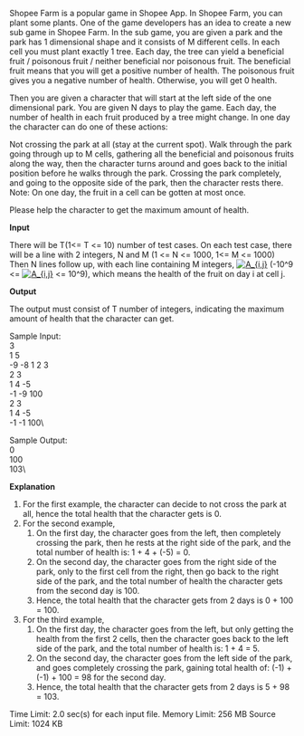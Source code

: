 Shopee Farm is a popular game in Shopee App. In Shopee Farm, you can plant some plants. One of the game developers has an idea to create a new sub game in Shopee Farm. In the sub game, you are given a park and the park has 1 dimensional shape and it consists of M different cells. In each cell you must plant exactly 1 tree. Each day, the tree can yield a beneficial fruit / poisonous fruit / neither beneficial nor poisonous fruit. The beneficial fruit means that you will get a positive number of health. The poisonous fruit gives you a negative number of health. Otherwise, you will get 0 health.

Then you are given a character that will start at the left side of the one dimensional park. You are given N days to play the game. Each day, the number of health in each fruit produced by a tree might change. In one day the character can do one of these actions:

Not crossing the park at all (stay at the current spot).
Walk through the park going through up to M cells, gathering all the beneficial and poisonous fruits along the way, then the character turns around and goes back to the initial position before he walks through the park.
Crossing the park completely, and going to the opposite side of the park, then the character rests there.
Note: On one day, the fruit in a cell can be gotten at most once.

Please help the character to get the maximum amount of health.

 

**Input**

There will be T(1<= T <= 10) number of test cases. On each test case, there will be a line with 2 integers, N and M (1 <= N <= 1000, 1<= M <= 1000)  Then N lines follow up, with each line containing M integers, <a href="https://www.codecogs.com/eqnedit.php?latex=A_{i,j}" target="_blank"><img src="https://latex.codecogs.com/gif.latex?A_{i,j}" title="A_{i,j}" /></a> (-10^9 <= <a href="https://www.codecogs.com/eqnedit.php?latex=A_{i,j}" target="_blank"><img src="https://latex.codecogs.com/gif.latex?A_{i,j}" title="A_{i,j}" /></a> <= 10^9), which means the health of the fruit on day i at cell j.

 

**Output**

The output must consist of T number of integers, indicating the maximum amount of health that the character can get.

Sample Input:\
3\
1 5\
-9 -8 1 2 3\
2 3\
1 4 -5\
-1 -9 100\
2 3\
1 4 -5\
-1 -1 100\

Sample Output:\
0\
100\
103\

**Explanation**
1.  For the first example, the character can decide to not cross the park at all, hence the total health that the character gets is 0.
2.  For the second example, 
    1.  On the first day, the character goes from the left, then completely crossing the park, then he rests at the right side of the park, and the total number of health is: 1 + 4 + (-5) = 0.
    2.  On the second day, the character goes from the right side of the park, only to the first cell from the right, then go back to the right side of the park, and the total number of health the character gets from the second day is 100.
    3.  Hence, the total health that the character gets from 2 days is 0 + 100 = 100.
3.  For the third example,
    1.  On the first day, the character goes from the left, but only getting the health from the first 2 cells, then the character goes back to the left side of the park, and the total number of health is: 1 + 4 = 5.
    2.  On the second day, the character goes from the left side of the park, and goes completely crossing the park, gaining total health of: (-1) + (-1) + 100 = 98 for the second day.
    3.  Hence, the total health that the character gets from 2 days is 5 + 98 = 103.



Time Limit:	2.0 sec(s) for each input file.
Memory Limit:	256 MB
Source Limit:	1024 KB